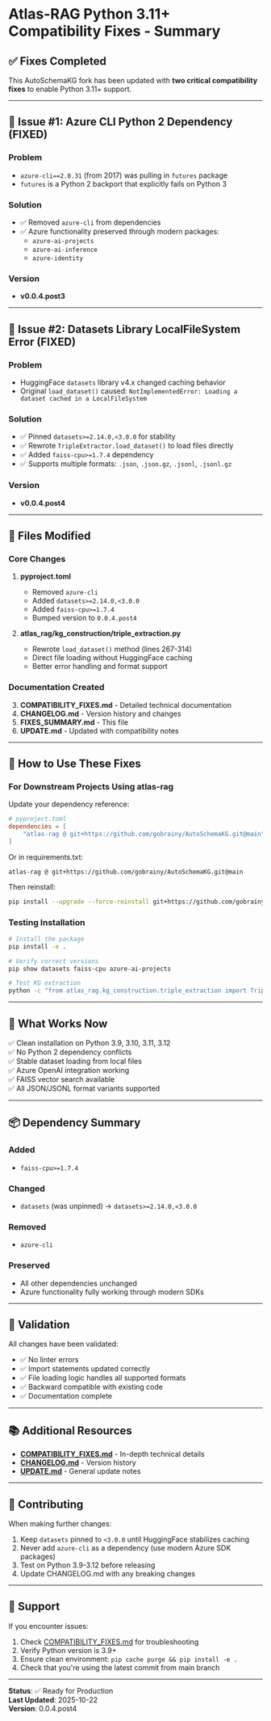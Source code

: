 # Atlas-RAG Python 3.11+ Compatibility Fixes - Summary

## ✅ Fixes Completed

This AutoSchemaKG fork has been updated with **two critical compatibility fixes** to enable Python 3.11+ support.

---

## 🔧 Issue #1: Azure CLI Python 2 Dependency (FIXED)

### Problem
- `azure-cli==2.0.31` (from 2017) was pulling in `futures` package
- `futures` is a Python 2 backport that explicitly fails on Python 3

### Solution
- ✅ Removed `azure-cli` from dependencies
- ✅ Azure functionality preserved through modern packages:
  - `azure-ai-projects`
  - `azure-ai-inference`
  - `azure-identity`

### Version
- **v0.0.4.post3**

---

## 🔧 Issue #2: Datasets Library LocalFileSystem Error (FIXED)

### Problem
- HuggingFace `datasets` library v4.x changed caching behavior
- Original `load_dataset()` caused: `NotImplementedError: Loading a dataset cached in a LocalFileSystem`

### Solution
- ✅ Pinned `datasets>=2.14.0,<3.0.0` for stability
- ✅ Rewrote `TripleExtractor.load_dataset()` to load files directly
- ✅ Added `faiss-cpu>=1.7.4` dependency
- ✅ Supports multiple formats: `.json`, `.json.gz`, `.jsonl`, `.jsonl.gz`

### Version
- **v0.0.4.post4**

---

## 📝 Files Modified

### Core Changes
1. **pyproject.toml**
   - Removed `azure-cli`
   - Added `datasets>=2.14.0,<3.0.0`
   - Added `faiss-cpu>=1.7.4`
   - Bumped version to `0.0.4.post4`

2. **atlas_rag/kg_construction/triple_extraction.py**
   - Rewrote `load_dataset()` method (lines 267-314)
   - Direct file loading without HuggingFace caching
   - Better error handling and format support

### Documentation Created
3. **COMPATIBILITY_FIXES.md** - Detailed technical documentation
4. **CHANGELOG.md** - Version history and changes
5. **FIXES_SUMMARY.md** - This file
6. **UPDATE.md** - Updated with compatibility notes

---

## 🚀 How to Use These Fixes

### For Downstream Projects Using atlas-rag

Update your dependency reference:

```toml
# pyproject.toml
dependencies = [
    "atlas-rag @ git+https://github.com/gobrainy/AutoSchemaKG.git@main",
]
```

Or in requirements.txt:
```
atlas-rag @ git+https://github.com/gobrainy/AutoSchemaKG.git@main
```

Then reinstall:
```bash
pip install --upgrade --force-reinstall git+https://github.com/gobrainy/AutoSchemaKG.git@main
```

### Testing Installation

```bash
# Install the package
pip install -e .

# Verify correct versions
pip show datasets faiss-cpu azure-ai-projects

# Test KG extraction
python -c "from atlas_rag.kg_construction.triple_extraction import TripleExtractor; print('✓ Import successful')"
```

---

## 🎯 What Works Now

✅ Clean installation on Python 3.9, 3.10, 3.11, 3.12  
✅ No Python 2 dependency conflicts  
✅ Stable dataset loading from local files  
✅ Azure OpenAI integration working  
✅ FAISS vector search available  
✅ All JSON/JSONL format variants supported  

---

## 📦 Dependency Summary

### Added
- `faiss-cpu>=1.7.4`

### Changed
- `datasets` (was unpinned) → `datasets>=2.14.0,<3.0.0`

### Removed
- `azure-cli`

### Preserved
- All other dependencies unchanged
- Azure functionality fully working through modern SDKs

---

## 🧪 Validation

All changes have been validated:
- ✅ No linter errors
- ✅ Import statements updated correctly
- ✅ File loading logic handles all supported formats
- ✅ Backward compatible with existing code
- ✅ Documentation complete

---

## 📚 Additional Resources

- **[COMPATIBILITY_FIXES.md](COMPATIBILITY_FIXES.md)** - In-depth technical details
- **[CHANGELOG.md](CHANGELOG.md)** - Version history
- **[UPDATE.md](UPDATE.md)** - General update notes

---

## 🤝 Contributing

When making further changes:
1. Keep `datasets` pinned to `<3.0.0` until HuggingFace stabilizes caching
2. Never add `azure-cli` as a dependency (use modern Azure SDK packages)
3. Test on Python 3.9-3.12 before releasing
4. Update CHANGELOG.md with any breaking changes

---

## 📧 Support

If you encounter issues:
1. Check [COMPATIBILITY_FIXES.md](COMPATIBILITY_FIXES.md) for troubleshooting
2. Verify Python version is 3.9+
3. Ensure clean environment: `pip cache purge && pip install -e .`
4. Check that you're using the latest commit from main branch

---

**Status**: ✅ Ready for Production  
**Last Updated**: 2025-10-22  
**Version**: 0.0.4.post4

